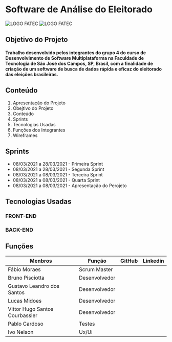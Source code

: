 # Software de Análise do Eleitorado

![LOGO FATEC](https://fatecsjc-prd.azurewebsites.net/images/logo/fatecsjc_400x192.png)
![LOGO FATEC](https://fatecsjc-prd.azurewebsites.net/images/logo/fatecsjc_400x192.png)

## Objetivo do Projeto

#### Trabalho desenvolvido pelos integrantes do grupo 4 do curso de Desenvolvimento de Software Multiplataforma na Faculdade de Tecnologia de São José dos Campos, SP, Brasil, com a finalidade de criação de um software de busca de dados rápida e eficaz do eleitorado das eleições brasileiras.

## Conteúdo
1. Apresentação do Projeto
2. Obejtivo do Projeto
3. Conteúdo
4. Sprints
5. Tecnologias Usadas
6. Funções dos Integrantes
7. Wireframes

## Sprints

* 08/03/2021 a 28/03/2021 - Primeira Sprint 
* 08/03/2021 a 28/03/2021 - Segunda Sprint
* 08/03/2021 a 08/03/2021 - Terceira Sprint
* 08/03/2021 a 08/03/2021 - Quarta Sprint
* 08/03/2021 a 08/03/2021 - Apresentação do Perojeto

## Tecnologias Usadas
 
### FRONT-END
### BACK-END

## Funções

Menbros   | Função  | GitHub  | Linkedin |
--------- | ---------  | ---------  | --------- |
Fábio Moraes                   | Scrum Master   |   |   |
Bruno Pisciotta                | Desenvolvedor  |   |   |
Gustavo Leandro dos Santos     | Desenvolvedor  |   |   |
Lucas Midoes                   | Desenvolvedor  |   |   |
Vittor Hugo Santos Courbassier | Desenvolvedor  |   |   |
Pablo Cardoso                  | Testes         |   |   |
Ivo Nelson                     | Ux/Ui          |   |   |




